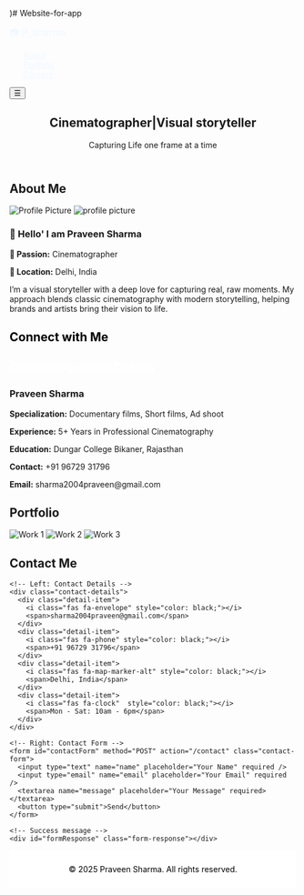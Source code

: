)# Website-for-app
<!DOCTYPE html>
<html lang="en">
<head>
  <meta charset="UTF-8" />
  <meta name="viewport" content="width=device-width, initial-scale=1.0"/>
  <title>Praveen Sharma | Cinematographer</title>
  <link rel="stylesheet" href="style.css"/>
  <!-- Inside <head> -->
  <link rel="stylesheet" href="https://cdnjs.cloudflare.com/ajax/libs/font-awesome/6.4.0/css/all.min.css">
  <link
  rel="stylesheet"
  href="https://cdnjs.cloudflare.com/ajax/libs/font-awesome/6.4.0/css/all.min.css"/>
  <link rel="stylesheet" href="https://cdnjs.cloudflare.com/ajax/libs/font-awesome/6.4.0/css/all.min.css" />

</head>
<body>

  <nav class="navbar">
    <div class="container">
      <div class="logo" style="font-size: larger; color:aliceblue">📷 P_sharma</div>
      <ul class="nav-links" id="navLinks" style="color: white;">
        <li><a href="#about" style="color: aliceblue;">About</a></li>
        <li><a href="#portfolio" style="color: aliceblue;">Portfolio</a></li>
        <li><a href="#contact" style="color: aliceblue;">Contact</a></li>
      </ul>
      <button class="nav-toggle" onclick="toggleMenu()">☰</button>
    </div>
  </nav>

  <header class="hero">
    <h2>Cinematographer|Visual storyteller</h2>
    <p>Capturing Life one  frame at a time </p>
  </header>

<section id="about">
  <h2>About Me</h2>
  <div class="about-container">
    <img src="(![preveen s](https://github.com/user-attachments/assets/e424fc5d-5295-4bae-8553-59b1a9e21165)" alt="Profile Picture" class="profile-pic">
    <img src="(![preveen s](https://github.com/user-attachments/assets/716db9ec-8540-471f-943d-f72965e9e667))" alt="profile picture" class="profile-pic">
    <div class="about-text">
      <h3><span class="icon">👤</span> Hello' I am Praveen Sharma</h3>
      <p><strong>🎥 Passion:</strong> Cinematographer</p>
      <p><strong>📍 Location:</strong> Delhi, India</p>
      <p>I’m a visual storyteller with a deep love for capturing real, raw moments. My approach blends classic cinematography with modern storytelling, helping brands and artists bring their vision to life.</p>
    </div>
  </div>
  <section id="socials">
  <h2 style="color: black;">Connect with Me</h2>
  <div class="social-icons" style="color: black;">
    <a href="https://www.instagram.com/framesbyprvn?igsh=ZmYxMmtwbG14eWVh" target="_blank" class="icon instagram" onclick="activateIcon(this)">
      <i class="fab fa-instagram"></i>
    </a>
    <a href="https://www.snapchat.com/@praveen_s1890" target="_blank" class="icon snapchat" onclick="activateIcon(this)">
      <i class="fab fa-snapchat-ghost"></i>
    </a>
    <a href="https://wa.me/9672931796" target="_blank" class="icon whatsapp" onclick="activateIcon(this)">
      <i class="fab fa-whatsapp"></i>
    </a>
    <a href="https://www.facebook.com/YOUR_USERNAME" target="_blank" class="icon facebook" onclick="activateIcon(this)">
      <i class="fab fa-facebook-f"></i>
    </a>
  </div>
</section>
</section>

<section id="photographer">
  <h2 style="color: white;">Cinematographer Details</h2>
  <div class="photographer-container">
    <div class="photographer-info">
      <h3><i class="fas fa-user"></i> Praveen Sharma</h3>
      <p><strong><i class="fas fa-camera-retro"></i> Specialization:</strong> Documentary films, Short films, Ad shoot</p>
      <p><strong><i class="fas fa-briefcase"></i> Experience:</strong> 5+ Years in Professional Cinematography</p>
      <p><strong><i class="fas fa-award"></i> Education:</strong> Dungar College Bikaner, Rajasthan</p>
      <p><strong><i class="fas fa-phone"></i> Contact:</strong> +91 96729 31796</p>
      <p><strong><i class="fas fa-envelope"></i> Email:</strong> sharma2004praveen@gmail.com</p>
    </div>
  </div>
</section>



  <section id="portfolio">
    <h2>Portfolio</h2>
    <div class="gallery">
      <img src="c:\Users\USER\OneDrive\Pictures\PHOTO\psclick00003.jpg" alt="Work 1" />
      <img src="c:\Users\USER\OneDrive\Pictures\PHOTO\psclick00002.jpg" alt="Work 2" />
      <img src="c:\Users\USER\OneDrive\Pictures\PHOTO\psclick00004.jpg" alt="Work 3" />
    </div>
  </section>

<section id="contact">
  <h2>Contact Me</h2>
  <div class="contact-container">
    
    <!-- Left: Contact Details -->
    <div class="contact-details">
      <div class="detail-item">
        <i class="fas fa-envelope" style="color: black;"></i>
        <span>sharma2004praveen@gmail.com</span>
      </div>
      <div class="detail-item">
        <i class="fas fa-phone" style="color: black;"></i>
        <span>+91 96729 31796</span>
      </div>
      <div class="detail-item">
        <i class="fas fa-map-marker-alt" style="color: black;"></i>
        <span>Delhi, India</span>
      </div>
      <div class="detail-item">
        <i class="fas fa-clock"  style="color: black;"></i>
        <span>Mon - Sat: 10am - 6pm</span>
      </div>
    </div>

    <!-- Right: Contact Form -->
    <form id="contactForm" method="POST" action="/contact" class="contact-form">
      <input type="text" name="name" placeholder="Your Name" required />
      <input type="email" name="email" placeholder="Your Email" required />
      <textarea name="message" placeholder="Your Message" required></textarea>
      <button type="submit">Send</button>
    </form>

    <!-- Success message -->
    <div id="formResponse" class="form-response"></div>

  </div>
</section>



  <footer style="color: black; background-color: white; text-align: center; padding: 10px 0;">
    <p>&copy; 2025 Praveen Sharma. All rights reserved.</p>
  </footer>

  <script src="script.js"></script>
</body>
</html>



